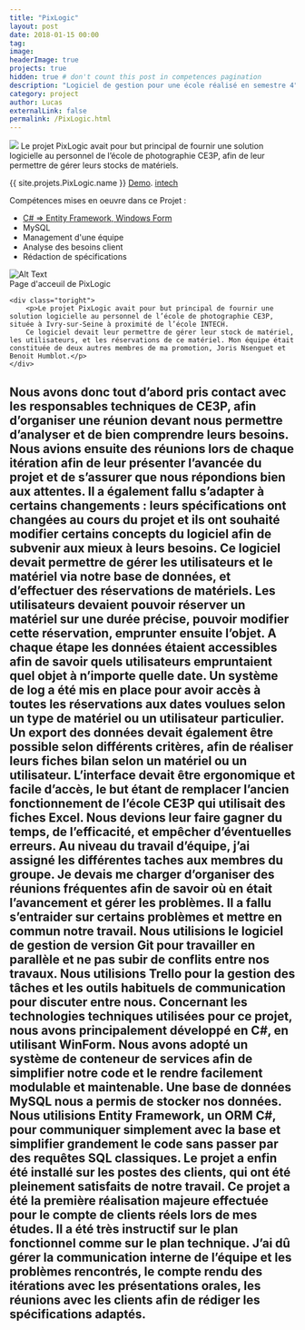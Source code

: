 ```yaml
---
title: "PixLogic"
layout: post
date: 2018-01-15 00:00
tag:
image:
headerImage: true
projects: true
hidden: true # don't count this post in competences pagination
description: "Logiciel de gestion pour une école réalisé en semestre 4"
category: project
author: Lucas
externalLink: false
permalink: /PixLogic.html
---
```


<img src="{{ site.baseurl }}/images/pic03.jpg">
Le projet PixLogic avait pour but principal de fournir une solution logicielle au personnel de l’école de photographie CE3P, afin de leur permettre de gérer leurs stocks de matériels.


{{ site.projets.PixLogic.name }}
[Demo]({{site.projets.PixLogic.url}}).
[intech](www.intechinfo.fr)

Compétences mises en oeuvre dans ce Projet :

- [C# => Entity Framework, Windows Form]({{site.url}}/competence-csharp)
- MySQL
- Management d'une équipe
- Analyse des besoins client
- Rédaction de spécifications


<div class="side-by-side">
    <div class="toleft">
      <img class="image" src="{{ site.url }}/{{ site.projets.PixLogic.image }}" alt="Alt Text">
      <figcaption class="caption">Page d'acceuil de PixLogic</figcaption>
    </div>

    <div class="toright">
        <p>Le projet PixLogic avait pour but principal de fournir une solution logicielle au personnel de l’école de photographie CE3P, située à Ivry-sur-Seine à proximité de l’école INTECH.
        Ce logiciel devait leur permettre de gérer leur stock de matériel, les utilisateurs, et les réservations de ce matériel. Mon équipe était constituée de deux autres membres de ma promotion, Joris Nsenguet et Benoit Humblot.</p>
    </div>
</div>


Nous avons donc tout d’abord pris contact avec les responsables techniques de CE3P, afin d’organiser une réunion devant nous permettre d’analyser et de bien comprendre leurs besoins. Nous avions ensuite des réunions lors de chaque itération afin de leur présenter l’avancée du projet et de s’assurer que nous répondions bien aux attentes. Il a également fallu s’adapter à certains changements : leurs spécifications ont changées au cours du projet et ils ont souhaité modifier certains concepts du logiciel afin de subvenir aux mieux à leurs besoins.
Ce logiciel devait permettre de gérer les utilisateurs et le matériel via notre base de données, et d’effectuer des réservations de matériels.
Les utilisateurs devaient pouvoir réserver un matériel sur une durée précise, pouvoir modifier cette réservation, emprunter ensuite l’objet. A chaque étape les données étaient accessibles afin de savoir quels utilisateurs empruntaient quel objet à n’importe quelle date. Un système de log a été mis en place pour avoir accès à toutes les réservations aux dates voulues selon un type de matériel ou un utilisateur particulier. Un export des données devait également être possible selon différents critères, afin de réaliser leurs fiches bilan selon un matériel ou un utilisateur.
L’interface devait être ergonomique et facile d’accès, le but étant de remplacer l’ancien fonctionnement de l’école CE3P qui utilisait des fiches Excel. Nous devions leur faire gagner du temps, de l’efficacité, et empêcher d’éventuelles erreurs.
Au niveau du travail d’équipe, j’ai assigné les différentes taches aux membres du groupe. Je devais me charger d’organiser des réunions fréquentes afin de savoir où en était l’avancement et gérer les problèmes. Il a fallu s’entraider sur certains problèmes et mettre en commun notre travail. Nous utilisions le logiciel de gestion de version Git pour travailler en parallèle et ne pas subir de conflits entre nos travaux. Nous utilisions Trello pour la gestion des tâches et les outils habituels de communication pour discuter entre nous.
Concernant les technologies techniques utilisées pour ce projet, nous avons principalement développé en C#, en utilisant WinForm. Nous avons adopté un système de conteneur de services afin de simplifier notre code et le rendre facilement modulable et maintenable.
Une base de données MySQL nous a permis de stocker nos données. Nous utilisions Entity Framework, un ORM C#, pour communiquer simplement avec la base et simplifier grandement le code sans passer par des requêtes SQL classiques.
Le projet a enfin été installé sur les postes des clients, qui ont été pleinement satisfaits de notre travail. Ce projet a été la première réalisation majeure effectuée pour le compte de clients réels lors de mes études. Il a été très instructif sur le plan fonctionnel comme sur le plan technique.
J’ai dû gérer la communication interne de l’équipe et les problèmes rencontrés, le compte rendu des itérations avec les présentations orales, les réunions avec les clients afin de rédiger les spécifications adaptés.
---
